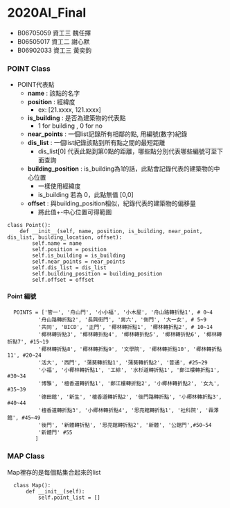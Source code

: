 # 2020AI_Final
- B06705059 資工三 魏任擇
- B06505017 資工二 謝心默
- B06902033 資工三 黃奕鈞

### POINT Class
- POINT代表點
  - **name** : 該點的名字
  - **position** : 經緯度
    - ex: [21.xxxx, 121.xxxx]
  - **is_building** : 是否為建築物的代表點
    - 1 for building , 0 for no
  - **near_points** : 一個list記錄所有相鄰的點, 用編號(數字)紀錄
  - **dis_list** : 一個list紀錄該點到所有點之間的最短距離
    - dis_list[0] 代表此點到第0點的距離，哪些點分別代表哪些編號可至下面查詢
  - **building_position** : is_building為1的話，此點會記錄代表的建築物的中心位置
    - 一樣使用經緯度
    - is_building 若為 0，此點無值 [0,0]
  - **offset** : 與building_position相似，紀錄代表的建築物的偏移量
    - 將此值+-中心位置可得範圍
```
class Point():
    def __init__(self, name, position, is_building, near_point, dis_list, building_location, offset):
        self.name = name
        self.position = position
        self.is_building = is_building
        self.near_points = near_points
        self.dis_list = dis_list
        self.building_position = building_position
        self.offset = offset

```
   
#### Point 編號
```
  POINTS = ['管一', '舟山門', '小小福', '小木屋', '舟山路轉折點1', # 0~4
          '舟山路轉折點2', '長興街門', '男六', '側門', '大一女', # 5~9
          '共同', 'BICD', '正門', '椰林轉折點1', '椰林轉折點2', # 10~14
          '椰林轉折點3', '椰林轉折點4', '椰林轉折點5', '椰林轉折點6', '椰林轉折點7', #15~19
          '椰林轉折點8', '椰林轉折點9', '文學院', '椰林轉折點10', '椰林轉折點11', #20~24
          '活大', '西門', '蒲葵轉折點1', '蒲葵轉折點2', '普通', #25~29
          '小福', '小椰林轉折點1', '工綜', '水杉道轉折點1', '鄭江樓轉折點1', #30~34
          '博雅', '檀香道轉折點1', '鄭江樓轉折點2', '小椰林轉折點2', '女九', #35~39
          '德田館', '新生', '檀香道轉折點2', '後門路轉折點', '小椰林轉折點3', #40~44
          '檀香道轉折點3', '小椰林轉折點4', '思亮館轉折點1', '社科院', '霖澤館', #45~49
          '後門', '新體轉折點', '思亮館轉折點2', '新體', '公館門',#50~54
          '新體門' #55
         ]
```

### MAP Class
Map裡存的是每個點集合起來的list 
```
  class Map():
      def __init__(self):
          self.point_list = []
```        
